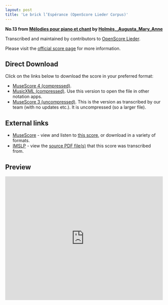 ```yaml
---
layout: post
title: 'Le brick l’Espérance (OpenScore Lieder Corpus)'
---
```


__No.13 from [Mélodies pour piano et chant](https://fourscoreandmore.org/OpenScore/Holm%C3%A8s%2C_Augusta_Mary_Anne/M%C3%A9lodies_pour_piano_et_chant/) by [Holmès,_Augusta_Mary_Anne](https://fourscoreandmore.org/OpenScore/Holm%C3%A8s%2C_Augusta_Mary_Anne)__

Transcribed and maintained by contributors to [OpenScore Lieder].

Please visit the [official score page] for more information.

[official score page]: https://musescore.com/openscore-lieder-corpus/scores/6007571
[OpenScore Lieder]: https://musescore.com/openscore-lieder-corpus

## Direct Download

Click on the links below to download the score in your preferred format:
- [MuseScore 4 (compressed)](https://fourscoreandmore.org/OpenScore/Holm%C3%A8s%2C_Augusta_Mary_Anne/M%C3%A9lodies_pour_piano_et_chant/13_Le_brick_l%E2%80%99Esp%C3%A9rance.mscz).
- [MusicXML (compressed)](https://fourscoreandmore.org/OpenScore/Holm%C3%A8s%2C_Augusta_Mary_Anne/M%C3%A9lodies_pour_piano_et_chant/13_Le_brick_l%E2%80%99Esp%C3%A9rance.mxl). Use this version to open the file in other notation apps.
- [MuseScore 3 (uncompressed)](https://raw.githubusercontent.com/OpenScore/Lieder/refs/heads/main/scores/Holm%C3%A8s%2C_Augusta_Mary_Anne/M%C3%A9lodies_pour_piano_et_chant/13_Le_brick_l%E2%80%99Esp%C3%A9rance/lc6007571.mscx). This is the version as transcribed by our team (with no updates etc.). It is uncompressed (so a larger file).

## External links

- [MuseScore] - view and listen to [this score][MuseScore], or download in a variety of formats.
- [IMSLP] - view the [source PDF file(s)][IMSLP] that this score was transcribed from.

[MuseScore]: https://musescore.com/score/6007571
[IMSLP]: https://imslp.org/wiki/Special:ReverseLookup/335938

## Preview

<iframe width="100%" height="394" src="https://musescore.com/openscore-lieder-corpus/scores/6007571/embed" frameborder="0" allowfullscreen allow="autoplay; fullscreen"></iframe>
